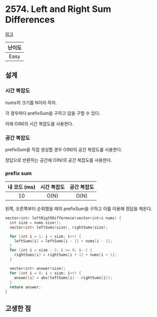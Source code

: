 # 2574. Left and Right Sum Differences

[링크](https://leetcode.com/problems/left-and-right-sum-differences/description/)

| 난이도 |
| :----: |
|  Easy  |

## 설계

### 시간 복잡도

nums의 크기를 N이라 하자.

각 경우마다 prefixSum을 구하고 답을 구할 수 있다.

이에 O(N)의 시간 복잡도를 사용한다.

### 공간 복잡도

prefixSum을 직접 생성할 경우 O(N)의 공간 복잡도를 사용한다.

정답으로 반환하는 공간에 O(N)의 공간 복잡도를 사용한다.

### prefix sum

| 내 코드 (ms) | 시간 복잡도 | 공간 복잡도 |
| :----------: | :---------: | :---------: |
|      10      |    O(N)     |    O(N)     |

왼쪽, 오른쪽부터 순회했을 때의 prefixSum을 구하고 이를 이용해 정답을 채운다.

```cpp
vector<int> leftRigthDifference(vector<int>& nums) {
  int size = nums.size();
  vector<int> leftSums(size), rightSums(size);

  for (int i = 1; i < size; i++) {
    leftSums[i] = leftSums[i - 1] + nums[i - 1];
  }
  for (int i = size - 2; i >= 0; i--) {
    rightSums[i] = rightSums[i + 1] + nums[i + 1];
  }

  vector<int> answer(size);
  for (int i = 0; i < size; i++) {
    answer[i] = abs(leftSums[i] - rightSums[i]);
  }
  return answer;
}
```

## 고생한 점
